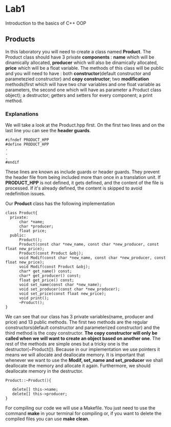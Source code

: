# Lab1
 Introduction to the basics of C++ OOP
 <br/>

## Products
   In this laboratory you will need to create a class named **Product**. The 
   Product class should have 3 private **components** : **name** which will be 
   dinamically allocated, **producer** which will also be dinamically allocated,
   **price** which will be a float variable. The methods of this class will be 
   public and you will need to have : both **constructor**(default constructor and parametezied constructor) and **copy constructor**;   two **modification** methods(first which will have two char variables and one 
   float variable as parameters, the second one which will have as parameter a 
   Product class object); a destructor; getters and setters for every component; a print method.

### Explanations 

  We will take a look at the Product.hpp first. On the first two lines and on the last line you can see the 
  **header guards**.
  ```
  #ifndef PRODUCT_HPP
  #define PRODUCT_HPP
  .
  .
  .
  #endif
  ```
  These lines are known as include guards or header guards. They prevent the header file from being included more than once in a translation unit. If **PRODUCT_HPP** is not defined, it gets defined, and the content of the file is processed. If it's already defined, the content is skipped to avoid redefinition issues.

  Our **Product** class has the following implementation
  
  ```
  class Product{
    private:
        char *name;
        char *producer;
        float price;
    public:
        Product();
        Product(const char *new_name, const char *new_producer, const float new_price);
        Product(const Product &obj);
        void Modif(const char *new_name, const char *new_producer, const float new_price);
        void Modif(const Product &obj);
        char* get_name() const;
        char* get_producer() const;
        float get_price() const;
        void set_name(const char *new_name);
        void set_producer(const char *new_producer);
        void set_price(const float new_price);
        void print();
        ~Product();
 }
 ```

 We can see that our class has 3 private variables(name, producer and price) and 13 public methods. The first two methods are the regular constructors(default constructor and parameterized constructor) and the third method is the copy constructor. **The copy constructor will only be called when we will want to create an object based on another one**. The rest of the methods are simple ones but a tricky one is the destructor(~Product()). Because in our implementation we use pointers it means we will allocate and deallocate memory. It is important that whenever we want to use the **Modif, set_name and set_producer** we shall deallocate the memory and allocate it again. Furthermore, we should deallocate memory in the destructor. 

 ```
Product::~Product(){
    
    delete[] this->name;
    delete[] this->producer;
}
 
 ```

For compiling our code we will use a Makefile. You just need to use the command **make** in your terminal for compiling or, if you want to delete the compiled files you can use **make clean**.

